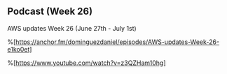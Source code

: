 ## Podcast (Week 26)

AWS updates Week 26 (June 27th - July 1st)

%[https://anchor.fm/dominguezdaniel/episodes/AWS-updates-Week-26-e1ko0et]

%[https://www.youtube.com/watch?v=z3QZHam10hg]

